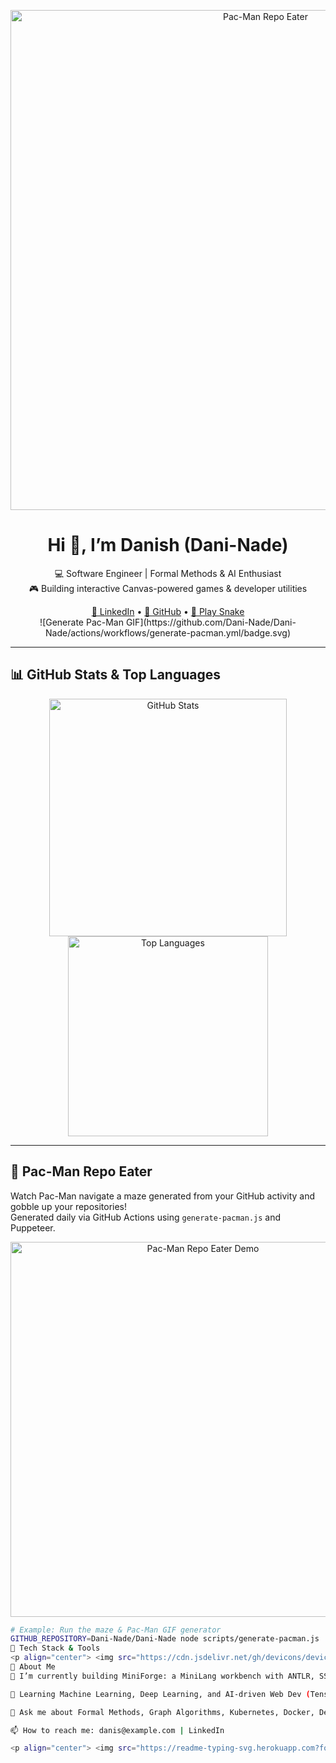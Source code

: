 <!--
  ──────────────────────────────────────────────────────────────────────────────
    Profile README — Dani-Nade/Dani-Nade/README.md (Enhanced)
  ──────────────────────────────────────────────────────────────────────────────
-->

<p align="center">
  <!-- Pac-Man Maze Animation -->
  <img src="docs/assets/pacman-demo.gif" alt="Pac-Man Repo Eater" width="800" />
</p>

<h1 align="center">Hi 👋, I’m Danish (Dani-Nade)</h1>
<p align="center">
  💻 Software Engineer | Formal Methods & AI Enthusiast  <br />
  🎮 Building interactive Canvas-powered games & developer utilities  <br />
</p>

<p align="center">
  <!-- Social & Workflow Badges -->
  <a href="https://linkedin.com/in/Dani-Nade" target="_blank">🔗 LinkedIn</a> •
  <a href="https://github.com/Dani-Nade" target="_blank">🐙 GitHub</a> •
  <a href="https://dani-nade.github.io/Snake-Rush" target="_blank">🐍 Play Snake</a>  <br />
  ![Generate Pac-Man GIF](https://github.com/Dani-Nade/Dani-Nade/actions/workflows/generate-pacman.yml/badge.svg)
</p>

---

## 📊 GitHub Stats & Top Languages

<p align="center">
  <img src="https://github-readme-stats.vercel.app/api?username=Dani-Nade&show_icons=true&theme=vision-friendly-dark&hide_title=true" alt="GitHub Stats" width="380"/>
  <img src="https://github-readme-stats.vercel.app/api/top-langs?username=Dani-Nade&layout=compact&theme=vision-friendly-dark&hide_title=true" alt="Top Languages" width="320"/>
</p>

---

## 👻 Pac-Man Repo Eater

Watch Pac-Man navigate a maze generated from your GitHub activity and gobble up your repositories!  
Generated daily via GitHub Actions using `generate-pacman.js` and Puppeteer.

<p align="center">
  <img src="docs/assets/pacman-demo.gif" alt="Pac-Man Repo Eater Demo" width="600"/>
</p>

```bash
# Example: Run the maze & Pac-Man GIF generator
GITHUB_REPOSITORY=Dani-Nade/Dani-Nade node scripts/generate-pacman.js
🚀 Tech Stack & Tools
<p align="center"> <img src="https://cdn.jsdelivr.net/gh/devicons/devicon/icons/python/python-original.svg" alt="Python" width="40" />&nbsp; <img src="https://cdn.jsdelivr.net/gh/devicons/devicon/icons/javascript/javascript-original.svg" alt="JavaScript" width="40" />&nbsp; <img src="https://cdn.jsdelivr.net/gh/devicons/devicon/icons/flask/flask-original.svg" alt="Flask" width="40" />&nbsp; <img src="https://cdn.jsdelivr.net/gh/devicons/devicon/icons/antlr/antlr-original.svg" alt="ANTLR" width="40" />&nbsp; <img src="https://cdn.jsdelivr.net/gh/devicons/devicon/icons/z3/z3-original.svg" alt="Z3" width="40" />&nbsp; <img src="https://cdn.jsdelivr.net/gh/devicons/devicon/icons/networkx/networkx-original.svg" alt="NetworkX" width="40" />&nbsp; <img src="https://cdn.jsdelivr.net/gh/devicons/devicon/icons/docker/docker-original.svg" alt="Docker" width="40" />&nbsp; <img src="https://cdn.jsdelivr.net/gh/devicons/devicon/icons/kubernetes/kubernetes-plain.svg" alt="Kubernetes" width="40" />&nbsp; </p>
📖 About Me
🔭 I’m currently building MiniForge: a MiniLang workbench with ANTLR, SSA, Z3 & CFG visualization

🌱 Learning Machine Learning, Deep Learning, and AI-driven Web Dev (TensorFlow, PyTorch…)

💬 Ask me about Formal Methods, Graph Algorithms, Kubernetes, Docker, DevOps

📫 How to reach me: danis@example.com | LinkedIn

<p align="center"> <img src="https://readme-typing-svg.herokuapp.com?font=Fira+Code&size=24&pause=1000&color=00FF00&width=600&lines=“Code+is+poetry,+but+debugging+is+a+horror+story.”" alt="Typing SVG"/> </p> ```
